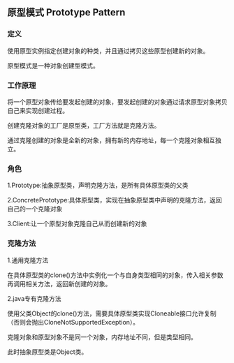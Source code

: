 ## 原型模式 Prototype Pattern

### 定义

使用原型实例指定创建对象的种类，并且通过拷贝这些原型创建新的对象。

原型模式是一种对象创建型模式。

### 工作原理

将一个原型对象传给要发起创建的对象，要发起创建的对象通过请求原型对象拷贝自己来实现创建过程。

创建克隆对象的工厂是原型类，工厂方法就是克隆方法。

通过克隆创建的对象是全新的对象，拥有新的内存地址，每一个克隆对象相互独立。

### 角色

1.Prototype:抽象原型类，声明克隆方法，是所有具体原型类的父类

2.ConcretePrototype:具体原型类，实现在抽象原型类中声明的克隆方法，返回自己的一个克隆对象

3.Client:让一个原型对象克隆自己从而创建新的对象

### 克隆方法

1.通用克隆方法

在具体原型类的clone()方法中实例化一个与自身类型相同的对象，传入相关参数再调用相关方法，返回新创建的对象。

2.java专有克隆方法

使用父类Object的clone()方法，需要具体原型类实现Cloneable接口允许复制（否则会抛出CloneNotSupportedException）。

克隆对象和原型对象不是同一个对象，内存地址不同，但是类型相同。

此时抽象原型类是Object类。
